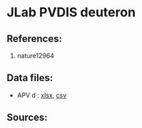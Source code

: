 # JLab PVDIS deuteron

## References: 

1.  nature12964

## Data files: 
  * APV d     : [xlsx](../dataframe/10056.xlsx), [csv](../dataframe/csv/10056.csv)   


## Sources:


